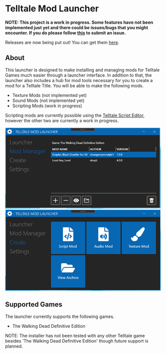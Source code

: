# Telltale Mod Launcher

**NOTE: This project is a work in progress. Some features have not been implemented just yet and there could be issues/bugs that you might encounter. If you do please follow [this](https://github.com/Telltale-Modding-Group/TelltaleModLauncher/wiki/%5BHelp%5D---Reporting-an-Issue-or-Bug) to submit an issue.**

Releases are now being put out! You can get them [here](https://github.com/Telltale-Modding-Group/TelltaleModLauncher/releases).

## About
This launcher is designed to make installing and managing mods for Telltale Games much easier through a launcher interface. In addition to that, the launcher also includes a hub for mod tools necessary for you to create a mod for a Telltale Title. You will be able to make the following mods.
- Texture Mods (not implemented yet)
- Sound Mods (not implemented yet)
- Scripting Mods (work in progress)

Scripting mods are currently possible using the [Telltale Script Editor](https://github.com/Telltale-Modding-Group/Telltale-Script-Editor), however the other two are currently a work in progress.

![Screenshot 1](screenshots/shot1.png)
![Screenshot 2](screenshots/shot2.png)

## Supported Games
The launcher currently supports the following games.
- The Walking Dead Definitive Edition

NOTE: The installer has not been tested with any other Telltale game besides 'The Walking Dead Definitive Edition' though future support is planned.
